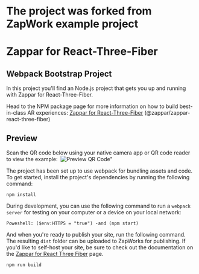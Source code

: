 # The project was forked from ZapWork example project

# Zappar for React-Three-Fiber

## Webpack Bootstrap Project

In this project you'll find an Node.js project that gets you up and running with Zappar for React-Three-Fiber.

Head to the NPM package page for more information on how to build best-in-class AR experiences: [Zappar for React-Three-Fiber](https://www.npmjs.com/package/@zappar/zappar-react-three-fiber) (@zappar/zappar-react-three-fiber)

## Preview

Scan the QR code below using your native camera app or QR code reader to view the example:
​
![Preview QR Code"](preview-qr-code.png)

The project has been set up to use webpack for bundling assets and code. To get started, install the project's dependencies by running the following command:

```
npm install
```

During development, you can use the following command to run a `webpack server` for testing on your computer or a device on your local network:

```
Poweshell: ($env:HTTPS = "true") -and (npm start)
```

And when you're ready to publish your site, run the following command. The resulting `dist` folder can be uploaded to ZapWorks for publishing. If you'd like to self-host your site, be sure to check out the documentation on the [Zappar for React Three Fiber](https://www.npmjs.com/package/@zappar/zappar-react-three-fiber) page.

```
npm run build
```
